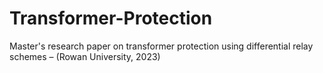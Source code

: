 # Transformer-Protection
Master's research paper on transformer protection using differential relay schemes – (Rowan University, 2023)
